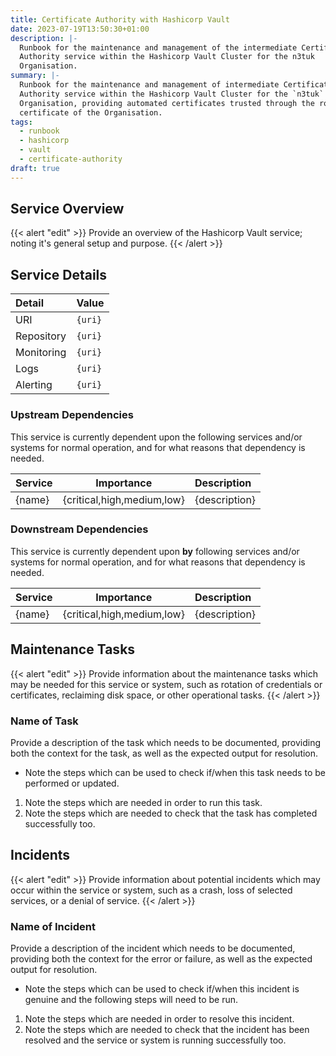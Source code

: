 ```yaml
---
title: Certificate Authority with Hashicorp Vault
date: 2023-07-19T13:50:30+01:00
description: |-
  Runbook for the maintenance and management of the intermediate Certificate
  Authority service within the Hashicorp Vault Cluster for the n3tuk
  Organisation.
summary: |-
  Runbook for the maintenance and management of intermediate Certificate
  Authority service within the Hashicorp Vault Cluster for the `n3tuk`
  Organisation, providing automated certificates trusted through the root
  certificate of the Organisation.
tags:
  - runbook
  - hashicorp
  - vault
  - certificate-authority
draft: true
---
```

## Service Overview

{{< alert "edit" >}}
Provide an overview of the Hashicorp Vault service; noting it's general setup
and purpose.
{{< /alert >}}

## Service Details

| Detail | Value |
| :--- | :--- |
| URI | `{uri}` |
| Repository | `{uri}` |
| Monitoring | `{uri}` |
| Logs | `{uri}` |
| Alerting | `{uri}` |

### Upstream Dependencies

This service is currently dependent upon the following services and/or systems
for normal operation, and for what reasons that dependency is needed.

| Service | Importance | Description |
| :---| :---: | :--- |
| {name} | {critical,high,medium,low} | {description} |

### Downstream Dependencies

This service is currently dependent upon **by** following services and/or systems
for normal operation, and for what reasons that dependency is needed.

| Service | Importance | Description |
| :---| :---: | :--- |
| {name} | {critical,high,medium,low} | {description} |

## Maintenance Tasks

{{< alert "edit" >}}
Provide information about the maintenance tasks which may be needed for this
service or system, such as rotation of credentials or certificates, reclaiming
disk space, or other operational tasks.
{{< /alert >}}

### Name of Task

Provide a description of the task which needs to be documented, providing both
the context for the task, as well as the expected output for resolution.

* Note the steps which can be used to check if/when this task needs to be
  performed or updated.

1. Note the steps which are needed in order to run this task.
1. Note the steps which are needed to check that the task has completed
   successfully too.

## Incidents

{{< alert "edit" >}}
Provide information about potential incidents which may occur within the service
or system, such as a crash, loss of selected services, or a denial of service.
{{< /alert >}}

### Name of Incident

Provide a description of the incident which needs to be documented, providing both
the context for the error or failure, as well as the expected output for resolution.

* Note the steps which can be used to check if/when this incident is genuine and
  the following steps will need to be run.

1. Note the steps which are needed in order to resolve this incident.
1. Note the steps which are needed to check that the incident has been resolved
   and the service or system is running successfully too.
